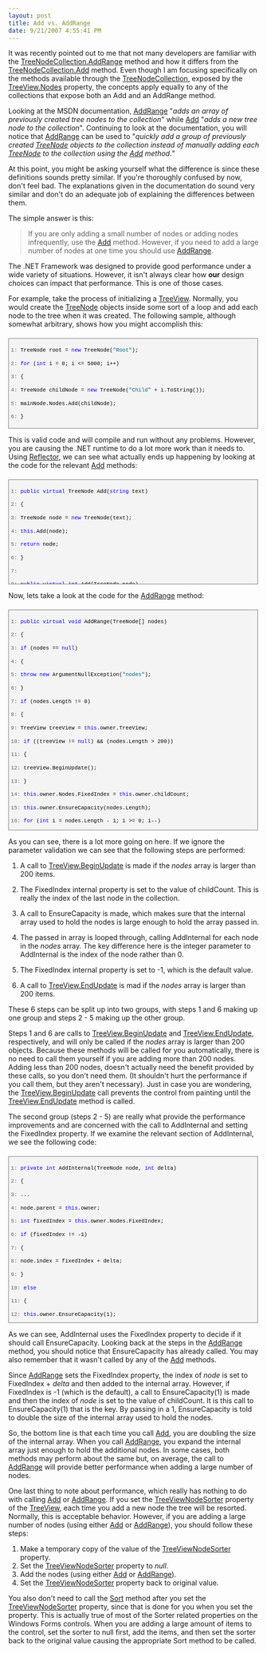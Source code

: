 ```yaml
---
layout: post
title: Add vs. AddRange
date: 9/21/2007 4:55:41 PM
---
```


It was recently pointed out to me that not many developers are familiar with the [TreeNodeCollection.AddRange](http://msdn2.microsoft.com/w2s56wzs.aspx "AddRange Method") method and how it differs from the [TreeNodeCollection.Add](http://msdn2.microsoft.com/bc9ezxke.aspx "Add Method") method. Even though I am focusing specifically on the methods available through the [TreeNodeCollection](http://msdn2.microsoft.com/2667e4k1.aspx "TreeNodeCollection Class"), exposed by the [TreeView.Nodes](http://msdn2.microsoft.com/3xx805ek.aspx "Nodes Property") property, the concepts apply equally to any of the collections that expose both an Add and an AddRange method.

Looking at the MSDN documentation, [AddRange](http://msdn2.microsoft.com/w2s56wzs.aspx "AddRange Method") "*adds an array of previously created tree nodes to the collection*" while [Add](http://msdn2.microsoft.com/bc9ezxke.aspx "Add Method") "*adds a new tree node to the collection*". Continuing to look at the documentation, you will notice that [AddRange](http://msdn2.microsoft.com/w2s56wzs.aspx "AddRange Method") can be used to "*quickly add a group of previously created [*TreeNode*](http://msdn2.microsoft.com/bctbxtcb.aspx "TreeNode Class")* *objects to the collection instead of manually adding each *[*TreeNode*](http://msdn2.microsoft.com/bctbxtcb.aspx "TreeNode Class")* to the collection using the [Add](http://msdn2.microsoft.com/bc9ezxke.aspx "Add Method") method.*"

At this point, you might be asking yourself what the difference is since these definitions sounds pretty similar. If you're thoroughly confused by now, don't feel bad. The explanations given in the documentation do sound very similar and don't do an adequate job of explaining the differences between them.

The simple answer is this:

> If you are only adding a small number of nodes or adding nodes infrequently, use the [Add](http://msdn2.microsoft.com/bc9ezxke.aspx "Add Method") method. However, if you need to add a large number of nodes at one time you should use [AddRange](http://msdn2.microsoft.com/w2s56wzs.aspx "AddRange Method").

The .NET Framework was designed to provide good performance under a wide variety of situations. However, it isn't always clear how **our** design choices can impact that performance. This is one of those cases.

For example, take the process of initializing a [TreeView](http://msdn2.microsoft.com/sc9ba94b.aspx "TreeView Class"). Normally, you would create the [TreeNode](http://msdn2.microsoft.com/bctbxtcb.aspx "TreeNode Class") objects inside some sort of a loop and add each node to the tree when it was created. The following sample, although somewhat arbitrary, shows how you might accomplish this:
 <div style="border-right: gray 1px solid; padding-right: 4px; border-top: gray 1px solid; padding-left: 4px; font-size: 8pt; padding-bottom: 4px; margin: 20px 0px 10px; overflow: auto; border-left: gray 1px solid; width: 97.5%; cursor: text; max-height: 200px; line-height: 12pt; padding-top: 4px; border-bottom: gray 1px solid; font-family: consolas, 'Courier New', courier, monospace; background-color: #f4f4f4"> <div style="padding-right: 0px; padding-left: 0px; font-size: 8pt; padding-bottom: 0px; overflow: visible; width: 100%; color: black; border-top-style: none; line-height: 12pt; padding-top: 0px; font-family: consolas, 'Courier New', courier, monospace; border-right-style: none; border-left-style: none; background-color: #f4f4f4; border-bottom-style: none">

<span style="color: #606060">   1:</span> TreeNode root = <span style="color: #0000ff">new</span> TreeNode(<span style="color: #006080">"Root"</span>); 

<span style="color: #606060">   2:</span> <span style="color: #0000ff">for</span> (<span style="color: #0000ff">int</span> i = 0; i <= 5000; i++)

<span style="color: #606060">   3:</span> {                

<span style="color: #606060">   4:</span>     TreeNode childNode = <span style="color: #0000ff">new</span> TreeNode(<span style="color: #006080">"Child"</span> + i.ToString());

<span style="color: #606060">   5:</span>     mainNode.Nodes.Add(childNode);

<span style="color: #606060">   6:</span> } 
</div></div>


This is valid code and will compile and run without any problems. However, you are causing the .NET runtime to do a lot more work than it needs to. Using [Reflector](http://www.aisto.com/roeder/dotnet/), we can see what actually ends up happening by looking at the code for the relevant [Add](http://msdn2.microsoft.com/bc9ezxke.aspx "Add Method") methods:

<div style="border-right: gray 1px solid; padding-right: 4px; border-top: gray 1px solid; padding-left: 4px; font-size: 8pt; padding-bottom: 4px; margin: 20px 0px 10px; overflow: auto; border-left: gray 1px solid; width: 97.5%; cursor: text; max-height: 200px; line-height: 12pt; padding-top: 4px; border-bottom: gray 1px solid; font-family: consolas, 'Courier New', courier, monospace; background-color: #f4f4f4">
<div style="padding-right: 0px; padding-left: 0px; font-size: 8pt; padding-bottom: 0px; overflow: visible; width: 100%; color: black; border-top-style: none; line-height: 12pt; padding-top: 0px; font-family: consolas, 'Courier New', courier, monospace; border-right-style: none; border-left-style: none; background-color: #f4f4f4; border-bottom-style: none">

<span style="color: #606060">   1:</span> <span style="color: #0000ff">public</span> <span style="color: #0000ff">virtual</span> TreeNode Add(<span style="color: #0000ff">string</span> text)

<span style="color: #606060">   2:</span> {

<span style="color: #606060">   3:</span>     TreeNode node = <span style="color: #0000ff">new</span> TreeNode(text);

<span style="color: #606060">   4:</span>     <span style="color: #0000ff">this</span>.Add(node);

<span style="color: #606060">   5:</span>     <span style="color: #0000ff">return</span> node;

<span style="color: #606060">   6:</span> }

<span style="color: #606060">   7:</span>  

<span style="color: #606060">   8:</span> <span style="color: #0000ff">public</span> <span style="color: #0000ff">virtual</span> <span style="color: #0000ff">int</span> Add(TreeNode node)

<span style="color: #606060">   9:</span> {

<span style="color: #606060">  10:</span>     <span style="color: #0000ff">return</span> <span style="color: #0000ff">this</span>.AddInternal(node, 0);

<span style="color: #606060">  11:</span> }
</div></div>


Now, lets take a look at the code for the [AddRange](http://msdn2.microsoft.com/w2s56wzs.aspx "AddRange Method") method:

<div style="border-right: gray 1px solid; padding-right: 4px; border-top: gray 1px solid; padding-left: 4px; font-size: 8pt; padding-bottom: 4px; margin: 20px 0px 10px; overflow: auto; border-left: gray 1px solid; width: 97.5%; cursor: text; max-height: 700px; line-height: 12pt; padding-top: 4px; border-bottom: gray 1px solid; font-family: consolas, 'Courier New', courier, monospace; height: 432px; background-color: #f4f4f4">
<div style="padding-right: 0px; padding-left: 0px; font-size: 8pt; padding-bottom: 0px; overflow: visible; width: 100%; color: black; border-top-style: none; line-height: 12pt; padding-top: 0px; font-family: consolas, 'Courier New', courier, monospace; border-right-style: none; border-left-style: none; background-color: #f4f4f4; border-bottom-style: none">

<span style="color: #606060">   1:</span> <span style="color: #0000ff">public</span> <span style="color: #0000ff">virtual</span> <span style="color: #0000ff">void</span> AddRange(TreeNode[] nodes)

<span style="color: #606060">   2:</span> {

<span style="color: #606060">   3:</span>     <span style="color: #0000ff">if</span> (nodes == <span style="color: #0000ff">null</span>)

<span style="color: #606060">   4:</span>     {

<span style="color: #606060">   5:</span>         <span style="color: #0000ff">throw</span> <span style="color: #0000ff">new</span> ArgumentNullException(<span style="color: #006080">"nodes"</span>);

<span style="color: #606060">   6:</span>     }

<span style="color: #606060">   7:</span>     <span style="color: #0000ff">if</span> (nodes.Length != 0)

<span style="color: #606060">   8:</span>     {

<span style="color: #606060">   9:</span>         TreeView treeView = <span style="color: #0000ff">this</span>.owner.TreeView;

<span style="color: #606060">  10:</span>         <span style="color: #0000ff">if</span> ((treeView != <span style="color: #0000ff">null</span>) && (nodes.Length > 200))

<span style="color: #606060">  11:</span>         {

<span style="color: #606060">  12:</span>             treeView.BeginUpdate();

<span style="color: #606060">  13:</span>         }

<span style="color: #606060">  14:</span>         <span style="color: #0000ff">this</span>.owner.Nodes.FixedIndex = <span style="color: #0000ff">this</span>.owner.childCount;

<span style="color: #606060">  15:</span>         <span style="color: #0000ff">this</span>.owner.EnsureCapacity(nodes.Length);

<span style="color: #606060">  16:</span>         <span style="color: #0000ff">for</span> (<span style="color: #0000ff">int</span> i = nodes.Length - 1; i >= 0; i--)

<span style="color: #606060">  17:</span>         {

<span style="color: #606060">  18:</span>             <span style="color: #0000ff">this</span>.AddInternal(nodes[i], i);

<span style="color: #606060">  19:</span>         }

<span style="color: #606060">  20:</span>         <span style="color: #0000ff">this</span>.owner.Nodes.FixedIndex = -1;

<span style="color: #606060">  21:</span>         <span style="color: #0000ff">if</span> ((treeView != <span style="color: #0000ff">null</span>) && (nodes.Length > 200))

<span style="color: #606060">  22:</span>         {

<span style="color: #606060">  23:</span>             treeView.EndUpdate();

<span style="color: #606060">  24:</span>         }

<span style="color: #606060">  25:</span>     }

<span style="color: #606060">  26:</span> }
</div></div>


As you can see, there is a lot more going on here. If we ignore the parameter validation we can see that the following steps are performed:

1.  A call to [TreeView.BeginUpdate](http://msdn2.microsoft.com/en-us/library/system.windows.forms.treeview.beginupdate.aspx) is made if the *nodes* array is larger than 200 items. 

2.  The FixedIndex internal property is set to the value of childCount. This is really the index of the last node in the collection. 

3.  A call to EnsureCapacity is made, which makes sure that the internal array used to hold the nodes is large enough to hold the array passed in. 

4.  The passed in array is looped through, calling AddInternal for each node in the *nodes* array. The key difference here is the integer parameter to AddInternal is the index of the node rather than 0. 

5.  The FixedIndex internal property is set to -1, which is the default value. 

6.  A call to [TreeView.EndUpdate](http://msdn2.microsoft.com/en-us/library/system.windows.forms.treeview.endupdate.aspx) is mad if the *nodes* array is larger than 200 items.


These 6 steps can be split up into two groups, with steps 1 and 6 making up one group and steps 2 - 5 making up the other group.

Steps 1 and 6 are calls to [TreeView.BeginUpdate](http://msdn2.microsoft.com/en-us/library/system.windows.forms.treeview.beginupdate.aspx) and [TreeView.EndUpdate](http://msdn2.microsoft.com/en-us/library/system.windows.forms.treeview.endupdate.aspx), respectively, and will only be called if the *nodes* array is larger than 200 objects. Because these methods will be called for you automatically, there is no need to call them yourself if you are adding more than 200 nodes. Adding less than 200 nodes, doesn't actually need the benefit provided by these calls, so you don't need them. (It shouldn't hurt the performance if you call them, but they aren't necessary). Just in case you are wondering, the [TreeView.BeginUpdate](http://msdn2.microsoft.com/en-us/library/system.windows.forms.treeview.beginupdate.aspx) call prevents the control from painting until the [TreeView.EndUpdate](http://msdn2.microsoft.com/en-us/library/system.windows.forms.treeview.endupdate.aspx) method is called. 

The second group (steps 2 - 5) are really what provide the performance improvements and are concerned with the call to AddInternal and setting the FixedIndex property. If we examine the relevant section of AddInternal, we see the following code:

<div style="border-right: gray 1px solid; padding-right: 4px; border-top: gray 1px solid; padding-left: 4px; font-size: 8pt; padding-bottom: 4px; margin: 20px 0px 10px; overflow: auto; border-left: gray 1px solid; width: 97.5%; cursor: text; max-height: 800px; line-height: 12pt; padding-top: 4px; border-bottom: gray 1px solid; font-family: consolas, 'Courier New', courier, monospace; height: 324px; background-color: #f4f4f4">
<div style="padding-right: 0px; padding-left: 0px; font-size: 8pt; padding-bottom: 0px; overflow: visible; width: 100%; color: black; border-top-style: none; line-height: 12pt; padding-top: 0px; font-family: consolas, 'Courier New', courier, monospace; border-right-style: none; border-left-style: none; background-color: #f4f4f4; border-bottom-style: none">

<span style="color: #606060">   1:</span> <span style="color: #0000ff">private</span> <span style="color: #0000ff">int</span> AddInternal(TreeNode node, <span style="color: #0000ff">int</span> delta)

<span style="color: #606060">   2:</span> {

<span style="color: #606060">   3:</span>     ...

<span style="color: #606060">   4:</span>     node.parent = <span style="color: #0000ff">this</span>.owner;

<span style="color: #606060">   5:</span>     <span style="color: #0000ff">int</span> fixedIndex = <span style="color: #0000ff">this</span>.owner.Nodes.FixedIndex;

<span style="color: #606060">   6:</span>     <span style="color: #0000ff">if</span> (fixedIndex != -1)

<span style="color: #606060">   7:</span>     {

<span style="color: #606060">   8:</span>         node.index = fixedIndex + delta;

<span style="color: #606060">   9:</span>     }

<span style="color: #606060">  10:</span>     <span style="color: #0000ff">else</span>

<span style="color: #606060">  11:</span>     {

<span style="color: #606060">  12:</span>         <span style="color: #0000ff">this</span>.owner.EnsureCapacity(1);

<span style="color: #606060">  13:</span>         node.index = <span style="color: #0000ff">this</span>.owner.childCount;

<span style="color: #606060">  14:</span>     }

<span style="color: #606060">  15:</span>     <span style="color: #0000ff">this</span>.owner.children[node.index] = node;

<span style="color: #606060">  16:</span>     <span style="color: #0000ff">this</span>.owner.childCount++;

<span style="color: #606060">  17:</span>     ...

<span style="color: #606060">  18:</span>     <span style="color: #0000ff">return</span> node.index;

<span style="color: #606060">  19:</span> }
</div></div>


As we can see, AddInternal uses the FixedIndex property to decide if it should call EnsureCapacity. Looking back at the steps in the [AddRange](http://msdn2.microsoft.com/w2s56wzs.aspx "AddRange Method") method, you should notice that EnsureCapacity has already called. You may also remember that it wasn't called by any of the [Add](http://msdn2.microsoft.com/bc9ezxke.aspx "Add Method") methods.

Since [AddRange](http://msdn2.microsoft.com/w2s56wzs.aspx "AddRange Method") sets the FixedIndex property, the index of *node* is set to FixedIndex + *delta* and then added to the internal array. However, if FixedIndex is -1 (which is the default), a call to EnsureCapacity(1) is made and then the index of *node* is set to the value of childCount. It is this call to EnsureCapacity(1) that is the key. By passing in a 1, EnsureCapacity is told to double the size of the internal array used to hold the nodes.

So, the bottom line is that each time you call [Add](http://msdn2.microsoft.com/bc9ezxke.aspx "Add Method"), you are doubling the size of the internal array. When you call [AddRange](http://msdn2.microsoft.com/w2s56wzs.aspx "AddRange Method"), you expand the internal array just enough to hold the additional nodes. In some cases, both methods may perform about the same but, on average, the call to [AddRange](http://msdn2.microsoft.com/w2s56wzs.aspx "AddRange Method") will provide better performance when adding a large number of nodes.

One last thing to note about performance, which really has nothing to do with calling [Add](http://msdn2.microsoft.com/bc9ezxke.aspx "Add Method") or [AddRange](http://msdn2.microsoft.com/w2s56wzs.aspx "AddRange Method"). If you set the [TreeViewNodeSorter](http://msdn2.microsoft.com/en-us/library/system.windows.forms.treeview.treeviewnodesorter.aspx "TreeViewNodeSorter Property") property of the [TreeView](http://msdn2.microsoft.com/sc9ba94b.aspx "TreeView Class"), each time you add a new node the tree will be resorted. Normally, this is acceptable behavior. However, if you are adding a large number of nodes (using either [Add](http://msdn2.microsoft.com/bc9ezxke.aspx "Add Method") or [AddRange](http://msdn2.microsoft.com/w2s56wzs.aspx "AddRange Method")), you should follow these steps:

1.  Make a temporary copy of the value of the [TreeViewNodeSorter](http://msdn2.microsoft.com/en-us/library/system.windows.forms.treeview.treeviewnodesorter.aspx) property.
2.  Set the [TreeViewNodeSorter](http://msdn2.microsoft.com/en-us/library/system.windows.forms.treeview.treeviewnodesorter.aspx) property to *null*.
3.  Add the nodes (using either [Add](http://msdn2.microsoft.com/bc9ezxke.aspx "Add Method") or [AddRange](http://msdn2.microsoft.com/w2s56wzs.aspx "AddRange Method")).
4.  Set the [TreeViewNodeSorter](http://msdn2.microsoft.com/en-us/library/system.windows.forms.treeview.treeviewnodesorter.aspx) property back to original value.


You also don't need to call the [Sort](http://msdn2.microsoft.com/en-us/library/system.windows.forms.treeview.sort.aspx "TreeView.Sort Method") method after you set the [TreeViewNodeSorter](http://msdn2.microsoft.com/en-us/library/system.windows.forms.treeview.treeviewnodesorter.aspx) property, since that is done for you when you set the property. This is actually true of most of the Sorter related properties on the Windows Forms controls. When you are adding a large amount of items to the control, set the sorter to null first, add the items, and then set the sorter back to the original value causing the appropriate Sort method to be called.
